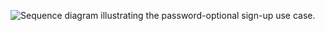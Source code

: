 <div class="full">

![Sequence diagram illustrating the password-optional sign-up use case.](/img/pwd-optional/pwd-optional-dotnet-sign-up-summary.png)

<!-- Source image: https://www.figma.com/file/YH5Zhzp66kGCglrXQUag2E/%F0%9F%93%8A-Updated-Diagrams-for-Dev-Docs?node-id=3156%3A54933 pwd-optional-dotnet-sign-up-summary -->

</div>
